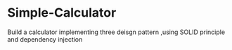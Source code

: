 # Simple-Calculator
Build a calculator implementing three deisgn pattern ,using SOLID principle and dependency injection
